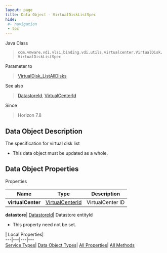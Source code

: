 ```yaml
---
layout: page
title: Data Object - VirtualDiskListSpec
hide:
 #- navigation
 - toc
---
```






Java Class  
> `com.vmware.vdi.vlsi.binding.vdi.utils.virtualcenter.VirtualDisk.VirtualDiskListSpec`

Parameter to  
> [VirtualDisk_ListAllDisks](vdi.utils.virtualcenter.VirtualDisk.md#listAllDisks)

See also  
> [DatastoreId](vdi.entity.DatastoreId.md), [VirtualCenterId](vdi.entity.VirtualCenterId.md)

Since  
> Horizon 7.8


## Data Object Description 

The specification for virtual disk list 

  * This data object must be updated as a whole.



## Data Object Properties

Properties

Name |  Type |  Description   
---|---|---  
**virtualCenter**| [VirtualCenterId](vdi.entity.VirtualCenterId.md)|  VirtualCenter ID   
  
**datastore**| [DatastoreId](vdi.entity.DatastoreId.md)|  Datastore entityId   


 * This property need not be set.

  
  
  
 | Local Properties|   
---|---|---|---  
[Service Types](index-mo_types.md)| [Data Object Types](index-do_types.md)| [All Properties](index-properties.md)| [All Methods](index-methods.md)  
  
  
